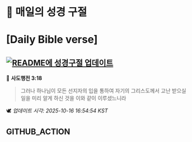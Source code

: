 # 🙏 매일의 성경 구절
# [Daily Bible verse]
## [![README에 성경구절 업데이트](https://github.com/DONGSUKA/first_test/actions/workflows/update-readme-bible.yml/badge.svg)](https://github.com/DONGSUKA/first_test/actions/workflows/update-readme-bible.yml)
<!-- START_BIBLE_VERSE -->
📖 **사도행전 3:18**
> 그러나 하나님이 모든 선지자의 입을 통하여 자기의 그리스도께서 고난 받으실 일을 미리 알게 하신 것을 이와 같이 이루셨느니라

🕊️ _업데이트 시각: 2025-10-16 16:54:54 KST_
  <!-- END_BIBLE_VERSE -->
## GITHUB_ACTION
